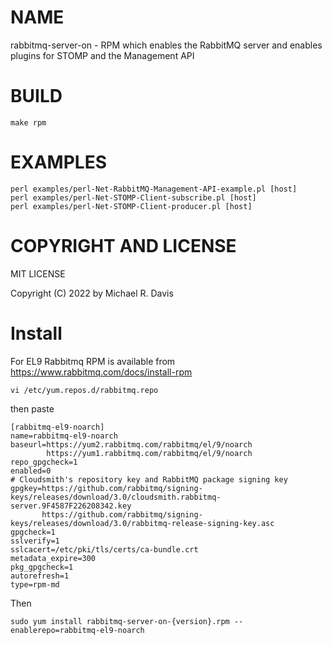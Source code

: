 # NAME

rabbitmq-server-on - RPM which enables the RabbitMQ server and enables plugins for STOMP and the Management API

# BUILD

```
make rpm
```

# EXAMPLES

```
perl examples/perl-Net-RabbitMQ-Management-API-example.pl [host]
perl examples/perl-Net-STOMP-Client-subscribe.pl [host]
perl examples/perl-Net-STOMP-Client-producer.pl [host]
```

# COPYRIGHT AND LICENSE

MIT LICENSE

Copyright (C) 2022 by Michael R. Davis

# Install

For EL9 Rabbitmq RPM is available from https://www.rabbitmq.com/docs/install-rpm

```
vi /etc/yum.repos.d/rabbitmq.repo
```

then paste

```
[rabbitmq-el9-noarch]
name=rabbitmq-el9-noarch
baseurl=https://yum2.rabbitmq.com/rabbitmq/el/9/noarch
        https://yum1.rabbitmq.com/rabbitmq/el/9/noarch
repo_gpgcheck=1
enabled=0
# Cloudsmith's repository key and RabbitMQ package signing key
gpgkey=https://github.com/rabbitmq/signing-keys/releases/download/3.0/cloudsmith.rabbitmq-server.9F4587F226208342.key
       https://github.com/rabbitmq/signing-keys/releases/download/3.0/rabbitmq-release-signing-key.asc
gpgcheck=1
sslverify=1
sslcacert=/etc/pki/tls/certs/ca-bundle.crt
metadata_expire=300
pkg_gpgcheck=1
autorefresh=1
type=rpm-md
```

Then

```
sudo yum install rabbitmq-server-on-{version}.rpm --enablerepo=rabbitmq-el9-noarch
```
